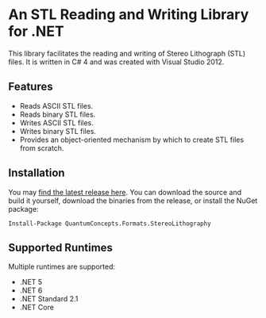 # An STL Reading and Writing Library for .NET

This library facilitates the reading and writing of Stereo Lithograph (STL) files. It is written in C# 4 and was created with Visual Studio 2012.

## Features

* Reads ASCII STL files.
* Reads binary STL files.
* Writes ASCII STL files.
* Writes binary STL files.
* Provides an object-oriented mechanism by which to create STL files from scratch.

## Installation

You may [find the latest release here](https://github.com/QuantumConcepts/STLdotNET/releases). You can download the source and build it yourself, download the binaries from the release, or install the NuGet package:

    Install-Package QuantumConcepts.Formats.StereoLithography

## Supported Runtimes

Multiple runtimes are supported:

- .NET 5
- .NET 6
- .NET Standard 2.1
- .NET Core